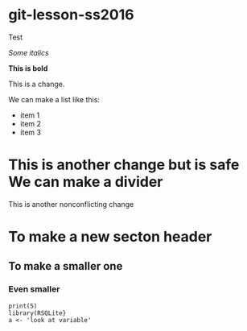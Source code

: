 # git-lesson-ss2016
Test

*Some italics*

**This is bold**

This is a change.

We can make a list like this:

* item 1
* item 2
* item 3

This is another change but is safe
We can make a divider
===============================


This is another nonconflicting change
# To make a new secton header

## To make a smaller one
### Even smaller
```{r}
print(5)
library(RSQLite}
a <- 'look at variable'
```
